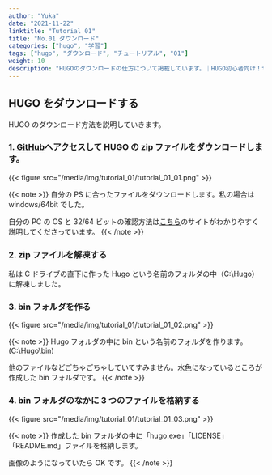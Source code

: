 ```yaml
---
author: "Yuka"
date: "2021-11-22"
linktitle: "Tutorial 01"
title: "No.01 ダウンロード"
categories: ["hugo", "学習"]
tags: ["hugo", "ダウンロード", "チュートリアル", "01"]
weight: 10
description: "HUGOのダウンロードの仕方について掲載しています。｜HUGO初心者向け！サイト制作チュートリアル"
---
```


## HUGO をダウンロードする

HUGO のダウンロード方法を説明していきます。

### 1. [GitHub](https://github.com/gohugoio/hugo/releases)へアクセスして HUGO の zip ファイルをダウンロードします。

{{< figure src="/media/img/tutorial_01/tutorial_01_01.png" >}}

{{< note >}}
自分の PS に合ったファイルをダウンロードします。私の場合は windows/64bit でした。

自分の PC の OS と 32/64 ビットの確認方法は[こちら](https://pc-karuma.net/windows10-32bit-64bit-check/)のサイトがわかりやすく説明してくださっています。
{{< /note >}}

### 2. zip ファイルを解凍する

私は C ドライブの直下に作った Hugo という名前のフォルダの中（C:\Hugo）に解凍しました。

### 3. bin フォルダを作る

{{< figure src="/media/img/tutorial_01/tutorial_01_02.png" >}}

{{< note >}}
Hugo フォルダの中に bin という名前のフォルダを作ります。(C:\Hugo\bin)

他のファイルなどごちゃごちゃしていてすみません。水色になっているところが作成した bin フォルダです。
{{< /note >}}

### 4. bin フォルダのなかに 3 つのファイルを格納する

{{< figure src="/media/img/tutorial_01/tutorial_01_03.png" >}}

{{< note >}}
作成した bin フォルダの中に「hugo.exe」「LICENSE」「README.md」ファイルを格納します。

画像のようになっていたら OK です。
{{< /note >}}
